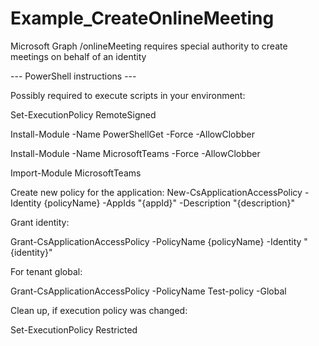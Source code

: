 ﻿# Example_CreateOnlineMeeting

Microsoft Graph /onlineMeeting requires special authority to create meetings on behalf of an identity

--- PowerShell instructions ---

Possibly required to execute scripts in your environment:

Set-ExecutionPolicy RemoteSigned



Install-Module -Name PowerShellGet -Force -AllowClobber


Install-Module -Name MicrosoftTeams -Force -AllowClobber



Import-Module MicrosoftTeams



Create new policy for the application:
New-CsApplicationAccessPolicy -Identity {policyName} -AppIds "{appId}" -Description "{description}"



Grant identity: 

Grant-CsApplicationAccessPolicy -PolicyName {policyName} -Identity "{identity}"



For tenant global:

Grant-CsApplicationAccessPolicy -PolicyName Test-policy -Global



Clean up, if execution policy was changed:

Set-ExecutionPolicy Restricted

